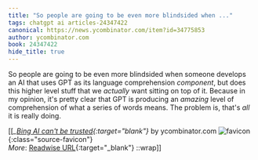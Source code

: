 ```yaml
---
title: "So people are going to be even more blindsided when ..."
tags: chatgpt ai articles-24347422
canonical: https://news.ycombinator.com/item?id=34775853
author: ycombinator.com
book: 24347422
hide_title: true
---
```


So people are going to be even more blindsided when someone develops an AI that uses GPT as its language comprehension *component*, but does this higher level stuff that we *actually* want sitting on top of it. Because in my opinion, it's pretty clear that GPT is producing an *amazing* level of comprehension of what a series of words means. The problem is, that's *all* it is really doing.


[[<cite>_[Bing AI can't be trusted](https://news.ycombinator.com/item?id=34775853){:target="_blank"}_</cite> by ycombinator.com ![favicon](https://s2.googleusercontent.com/s2/favicons?domain=news.ycombinator.com){:class="source-favicon"}<br>
_More_: [Readwise URL](https://readwise.io/open/475475723){:target="_blank"}
::wrap]]